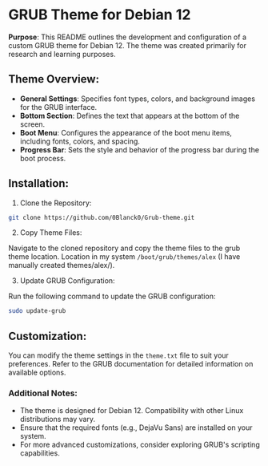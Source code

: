 # GRUB Theme for Debian 12

**Purpose**: This README outlines the development and configuration of a custom GRUB theme for Debian 12. The theme was created primarily for research and learning purposes.

## Theme Overview:

* **General Settings**: Specifies font types, colors, and background images for the GRUB interface.
* **Bottom Section**: Defines the text that appears at the bottom of the screen.
* **Boot Menu**: Configures the appearance of the boot menu items, including fonts, colors, and spacing.
* **Progress Bar**: Sets the style and behavior of the progress bar during the boot process.

## Installation:

1. Clone the Repository:

```bash
git clone https://github.com/0Blanck0/Grub-theme.git
```

2. Copy Theme Files:

Navigate to the cloned repository and copy the theme files to the grub theme location.
Location in my system `/boot/grub/themes/alex` (I have manually created themes/alex/).

3. Update GRUB Configuration:

Run the following command to update the GRUB configuration:

```bash
sudo update-grub
```

## Customization:

You can modify the theme settings in the `theme.txt` file to suit your preferences. Refer to the GRUB documentation for detailed information on available options.

### Additional Notes:

* The theme is designed for Debian 12. Compatibility with other Linux distributions may vary.
* Ensure that the required fonts (e.g., DejaVu Sans) are installed on your system.
* For more advanced customizations, consider exploring GRUB's scripting capabilities.
